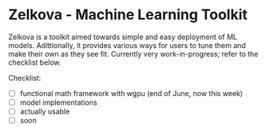 # Zelkova - Machine Learning Toolkit

Zelkova is a toolkit aimed towards simple and easy deployment of ML models. Adittionally, 
it provides various ways for users to tune them and make their own as they see fit. Currently
very work-in-progress; refer to the checklist below.

Checklist: 
- [ ] functional math framework with wgpu (end of June, now this week)
- [ ] model implementations
- [ ] actually usable 
- [ ] soon 
